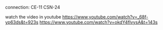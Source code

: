 connection:
CE-11
CSN-24

watch the video in youtube
https://www.youtube.com/watch?v=_68f-yp63ds&t=923s
https://www.youtube.com/watch?v=okdY4fIvysA&t=143s
